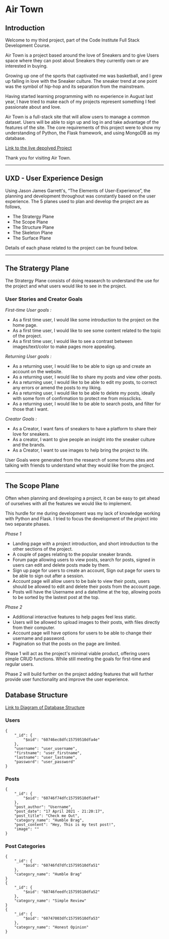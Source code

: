 # **Air Town**

## **Introduction**

Welcome to my third project, part of the Code Institute Full Stack Development Course.

Air Town is a project based around the love of Sneakers and to give Users space where they can post about Sneakers they currently own or are interested in buying.

Growing up one of the sports that captivated me was basketball, and I grew up falling in love with the Sneaker culture. The sneaker trend at one point was the symbol of hip-hop and its separation from the mainstream.

Having started learning programming with no experience in August last year, I have tried to make each of my projects represent something I feel passionate about and love.

Air Town is a full-stack site that will allow users to manage a common dataset. Users will be able to sign up and log in and take advantage of the features of the site.
The core requirements of this project were to show my understanding of Python, the Flask framework, and using MongoDB as my database.

[Link to the live depolyed Project](https://air-town.herokuapp.com/)

Thank you for visiting Air Town.

---

## **UXD - User Experience Design**

Using Jason James Garrett's, “The Elements of User-Experience”, the planning and development throughout was constantly based on the user experience. The 5 planes used to plan and develop the project are as follows,
- The Stratergy Plane
- The Scope Plane
- The Structure Plane
- The Skeleton Plane
- The Surface Plane

Details of each phase related to the project can be found below.

---

## **The Stratergy Plane**

The Stratergy Plane consists of doing reasearch to understand the use for the project and what users would like to see in the project.

### **User Stories and Creator Goals**

*First-time User goals :*

- As a first time user, I would like some introduction to the project on the home page.
- As a first time user, I would like to see some content related to the topic of the project.
- As a first time user, I would like to see a contrast between images/text/color to make pages more appealing.

*Returning User goals :*

- As a returning user, I would like to be able to sign up and create an account on the website.
- As a returning user, I would like to share my posts and view other posts.
- As a returning user, I would like to be able to edit my posts, to correct any errors or amend the posts to my liking.
- As a returning user, I would like to be able to delete my posts, ideally with some form of confirmation to protect me from missclicks.
- As a returning user, I would like to be able to search posts, and filter for those that I want.

*Creator Goals :*

- As a Creator, I want fans of sneakers to have a platform to share their love for sneakers.
- As a creator, I want to give people an insight into the sneaker culture and the brands.
- As a Creator, I want to use images to help bring the project to life.

User Goals were generated from the research of some forums sites and talking with friends to understand what they would like from the project.

---

## **The Scope Plane**

Often when planning and developing a project, it can be easy to get ahead of ourselves with all the features we would like to implement. 

This hurdle for me during development was my lack of knowledge working with Python and Flask. I tried to focus the development of the project into two separate phases. 

*Phase 1*

- Landing page with a project introduction, and short introduction to the other sections of the project.
- A couple of pages relating to the popular sneaker brands.
- Forum page allowing users to view posts, search for posts, signed in users can edit and delete posts made by them. 
- Sign up page for users to create an account, Sign out page for users to be able to sign out after a session. 
- Account page will allow users to be bale to view their posts, users should be allowed to edit and delete their posts from the account page. 
- Posts will have the Username and a date/time at the top, allowing posts to be sorted by the lastest post at the top. 

*Phase 2*

- Additional interactive features to help pages feel less static. 
- Users will be allowed to upload images to their posts, with files directly from their computer. 
- Account page will have options for users to be able to change their username and password.
- Pagination so that the posts on the page are limited. 

Phase 1 will act as the project's minimal viable product, offering users simple CRUD functions. While still meeting the goals for first-time and regular users. 

Phase 2 will build further on the project adding features that will further provide user functionality and improve the user experience.


## Database Structure

 [Link to Diagram of Database Structure](https://github.com/Harry-Leepz/Project-Airtown/blob/master/documentation/airtown-tables.pdf)

### Users
```
{
    "_id": {
        "$oid": "60746ec8dfc15759510dfa4e"
    },
    "username": "user_username",
    "firstname": "user_firstname",
    "lastname": "user_lastname",
    "password": "user_password"
}
```

### Posts
```
{
    "_id": {
        "$oid": "60746f74dfc15759510dfa4f"
    },
    "post_author": "Username",
    "post_date": "17 April 2021 - 21:20:17",
    "post_title": "Check me Out",
    "category_name": "Humble Brag",
    "post_content": "Hey, This is my test post!",
    "image": ""
}
```

### Post Categories
```
{
    "_id": {
        "$oid": "60746fd7dfc15759510dfa51"
    },
    "category_name": "Humble Brag"
}
{
    "_id": {
        "$oid": "60746feedfc15759510dfa52"
    },
    "category_name": "Simple Review"
}
{
    "_id": {
        "$oid": "60747003dfc15759510dfa53"
    },
    "category_name": "Honest Opinion"
}
```